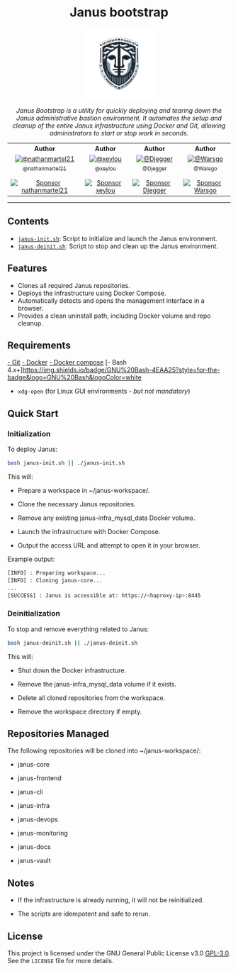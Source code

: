 <a id="readme-top"></a> 

<h1><center>Janus bootstrap</center></h1>

<div align="center">
  <a href="https://github.com/janus-bastion">
    <img src="https://github.com/janus-bastion/janus-frontend/blob/main/janus-website/janus-logo.png" alt="Janus Bastion Logo" width="160" height="160" />
  </a>

  <p><em>Janus Bootstrap is a utility for quickly deploying and tearing down the Janus administrative bastion environment. It automates the setup and cleanup of the entire Janus infrastructure using Docker and Git, allowing administrators to start or stop work in seconds.
</em></p>

  <table align="center">
    <tr>
      <th>Author</th>
      <th>Author</th>
      <th>Author</th>
      <th>Author</th>
    </tr>
    <tr>
      <td align="center">
        <a href="https://github.com/nathanmartel21">
          <img src="https://github.com/nathanmartel21.png?size=115" width="115" alt="@nathanmartel21" /><br />
          <sub>@nathanmartel21</sub>
        </a>
        <br /><br />
        <a href="https://github.com/sponsors/nathanmartel21">
          <img src="https://img.shields.io/badge/sponsor-30363D?style=for-the-badge&logo=GitHub-Sponsors&logoColor=white" alt="Sponsor nathanmartel21" />
        </a>
      </td>
      <td align="center">
        <a href="https://github.com/xeylou">
          <img src="https://github.com/xeylou.png?size=115" width="115" alt="@xeylou" /><br />
          <sub>@xeylou</sub>
        </a>
        <br /><br />
        <a href="https://github.com/sponsors/xeylou">
          <img src="https://img.shields.io/badge/sponsor-30363D?style=for-the-badge&logo=GitHub-Sponsors&logoColor=white" alt="Sponsor xeylou" />
        </a>
      </td>
      <td align="center">
        <a href="https://github.com/Djegger">
          <img src="https://github.com/Djegger.png?size=115" width="115" alt="@Djegger" /><br />
          <sub>@Djegger</sub>
        </a>
        <br /><br />
        <a href="https://github.com/sponsors/Djegger">
          <img src="https://img.shields.io/badge/sponsor-30363D?style=for-the-badge&logo=GitHub-Sponsors&logoColor=white" alt="Sponsor Djegger" />
        </a>
      </td>
      <td align="center">
        <a href="https://github.com/Warsgo">
          <img src="https://github.com/Warsgo.png?size=115" width="115" alt="@Warsgo" /><br />
          <sub>@Warsgo</sub>
        </a>
        <br /><br />
        <a href="https://github.com/sponsors/Warsgo">
          <img src="https://img.shields.io/badge/sponsor-30363D?style=for-the-badge&logo=GitHub-Sponsors&logoColor=white" alt="Sponsor Warsgo" />
        </a>
      </td>
    </tr>
  </table>
</div>

---

## Contents

- [`janus-init.sh`](./janus-init.sh): Script to initialize and launch the Janus environment.
- [`janus-deinit.sh`](./janus-deinit.sh): Script to stop and clean up the Janus environment.

## Features

- Clones all required Janus repositories.
- Deploys the infrastructure using Docker Compose.
- Automatically detects and opens the management interface in a browser.
- Provides a clean uninstall path, including Docker volume and repo cleanup.

## Requirements

[- Git](https://img.shields.io/badge/GIT-E44C30?style=for-the-badge&logo=git&logoColor=white)
[- Docker](https://img.shields.io/badge/Docker-2CA5E0?style=for-the-badge&logo=docker&logoColor=white)
[- Docker compose](https://img.shields.io/badge/Docker%20Compose-2496ED?style=for-the-badge&logo=docker&logoColor=white)
[- Bash 4.x+]https://img.shields.io/badge/GNU%20Bash-4EAA25?style=for-the-badge&logo=GNU%20Bash&logoColor=white
- `xdg-open` (for Linux GUI environments - *but not mandatory*)

## Quick Start

### Initialization

To deploy Janus:

```bash
bash janus-init.sh || ./janus-init.sh
```

This will:

  - Prepare a workspace in ~/janus-workspace/.

  - Clone the necessary Janus repositories.

  - Remove any existing janus-infra_mysql_data Docker volume.

  - Launch the infrastructure with Docker Compose.

  - Output the access URL and attempt to open it in your browser.

Example output:

```bash
[INFO] : Preparing workspace...
[INFO] : Cloning janus-core...
...
[SUCCESS] : Janus is accessible at: https://<haproxy-ip>:8445
```

### Deinitialization

To stop and remove everything related to Janus:

```bash
bash janus-deinit.sh || ./janus-deinit.sh
```

This will:

  - Shut down the Docker infrastructure.

  - Remove the janus-infra_mysql_data volume if it exists.

  - Delete all cloned repositories from the workspace.

  - Remove the workspace directory if empty.

## Repositories Managed

The following repositories will be cloned into ~/janus-workspace/:

  - janus-core

  - janus-frontend

  - janus-cli

  - janus-infra

  - janus-devops

  - janus-monitoring

  - janus-docs

  - janus-vault

## Notes

- If the infrastructure is already running, it will not be reinitialized.

- The scripts are idempotent and safe to rerun.

## License

This project is licensed under the GNU General Public License v3.0 [GPL-3.0](https://github.com/janus-bastion/.github/blob/main/LICENSE).  
See the `LICENSE` file for more details.
